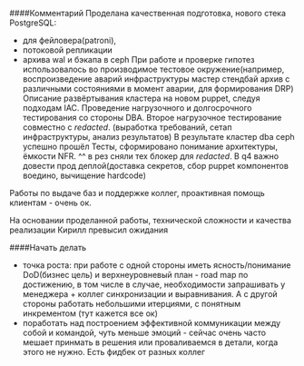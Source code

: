 ####Комментарий
Проделана качественная подготовка, нового стека PostgreSQL:
- для фейловера(patroni),
- потоковой репликации
- архива wal и бэкапa в ceph При работе и проверке гипотез использовалось во производимое тестовое окружение(например, воспроизведение аварий инфраструктуры мастер стендбай архив с различными состояниями в момент аварии, для формирования DRP) Описание развёртывания кластера на новом puppet, следуя подходам IAC. Проведение нагрузочного и долгосрочного тестирования со стороны DBA. Второе нагрузочное тестирование совместно с _redacted_. (выработка требований, сетап инфраструктуры, анализ результатов) В результате кластер dba ceph успешно прошёл Тесты, сформировано понимание архитектуры, ёмкости NFR. ^^ в рез сняли тех блокер для _redacted_. В q4 важно довести прод деплой(доставка секретов, сбор puppet компонентов воедино, вычищение hardcode)

Работы по выдаче баз и поддержке коллег, проактивная помощь клиентам - очень ок.

На основании проделанной работы, технической сложности и качества реализации Кирилл превысил ожидания

####Начать делать
- точка роста: при работе с одной стороны иметь ясность/понимание DoD(бизнес цель) и верхнеуровневый план - road map по достижению, в том числе в случае, необходимости запрашивать у менеджера + коллег синхронизации и выравнивания. А с другой стороны работать небольшими итерциями, с понятным инкрементом (тут кажется все ок)
- поработать над построением эффективной коммуникации между собой и командой, чуть меньше эмоций - сейчас очень часто мешает принмать в решения или проваливаемся в детали, когда этого не нужно. Есть фидбек от разных коллег